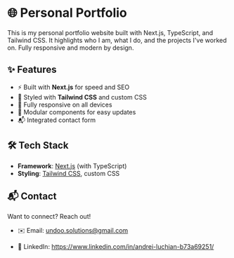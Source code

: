 # 🌐 Personal Portfolio

This is my personal portfolio website built with Next.js, TypeScript, and Tailwind CSS. It highlights who I am, what I do, and the projects I've worked on. Fully responsive and modern by design.

## ✨ Features

- ⚡ Built with **Next.js** for speed and SEO
- 🎨 Styled with **Tailwind CSS** and custom CSS
- 📱 Fully responsive on all devices
- 🧩 Modular components for easy updates
- 📬 Integrated contact form

## 🛠️ Tech Stack

- **Framework**: [Next.js](https://nextjs.org/) (with TypeScript)
- **Styling**: [Tailwind CSS](https://tailwindcss.com/), custom CSS

## 📬 Contact

Want to connect? Reach out!

- ✉️ Email: undoo.solutions@gmail.com

- 💼 LinkedIn: https://www.linkedin.com/in/andrei-luchian-b73a69251/

<!-- - 🌍 Website: yourdomain.com -->

